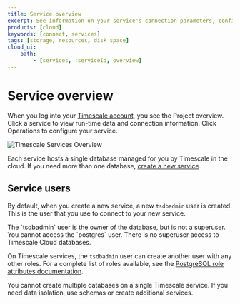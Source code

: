 ```yaml
---
title: Service overview
excerpt: See information on your service's connection parameters, configuration, and resource usage
products: [cloud]
keywords: [connect, services]
tags: [storage, resources, disk space]
cloud_ui:
    path:
        - [services, :serviceId, overview]
---
```


# Service overview

When you log into your [Timescale account][cloud-login], you see the
Project overview. Click a service to view run-time data and connection information. 
Click Operations to configure your service. 

<img
class="main-content__illustration"
src="https://assets.timescale.com/docs/images/tsc-services-overview.png"
width={1375} height={944}
alt="Timescale Services Overview"
/>

Each service hosts a single database managed for you by Timescale in the cloud. 
If you need more than one database, [create a new service][create-service].

## Service users

By default, when you create a new service, a new `tsdbadmin` user is created.
This is the user that you use to connect to your new service.

<Highlight type="important">
The `tsdbadmin` user is the owner of the database, but is not a superuser. You
cannot access the `postgres` user. There is no superuser access to Timescale
Cloud databases.
</Highlight>

On Timescale services, the `tsdbadmin` user can create another user
with any other roles. For a complete list of roles available, see the
[PostgreSQL role attributes documentation][pg-roles-doc].

You cannot create multiple databases on a single Timescale
service. If you need data isolation, use schemas or create additional services.

[cloud-login]: https://console.cloud.timescale.com/
[pg-roles-doc]: https://www.postgresql.org/docs/current/role-attributes.html
[create-service]: /getting-started/:currentVersion:/services/#create-a-timescale-service